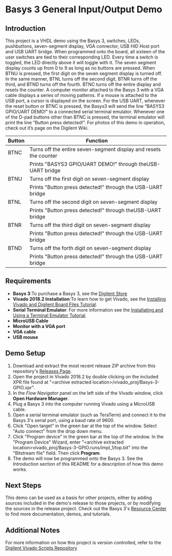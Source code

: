 Basys 3 General Input/Output Demo
==============

Introduction
--------------
This project is a VHDL demo using the Basys 3, switches, LEDs, pushbuttons, seven-segment display, VGA connector, USB HID Host port and USB UART bridge. When programmed onto the board, all sixteen of the user switches are tied to their corresponding LED. Every time a switch is toggled, the LED directly above it will toggle with it. The seven segment display counts up from 0 to 9 as long as no buttons are pressed. When BTNU is pressed, the first digit on the seven segment display is turned off. In the same manner, BTNL turns off the second digit, BTNR turns off the third, and BTND turns off the fourth. BTNC turns off the entire display and resets the counter. A computer monitor attached to the Basys 3 with a VGA cable displays a series of moving patterns. If a mouse is attached to the USB port, a cursor is displayed on the screen. For the USB UART, whenever the reset button or BTNC is pressed, the Basys3 will send the line “BASYS3 GPIO/UART DEMO!” to a connected serial terminal emulator. Whenever one of the D-pad buttons other than BTNC is pressed, the terminal emulator will print the line “Button press detected!”. For photos of this demo in operation, check out it’s page on the Digilent Wiki.
 
| Button | Function                                                          |
| ------ | ------------------------------------------------------------------|
| BTNC   | Turns off the entire seven-segment display and resets the counter |
|        | Prints "BASYS3 GPIO/UART DEMO!" through theUSB-UART bridge        |
| BTNU   | Turns off the first digit on seven-segment display                |                               
|        | Prints "Button press detected!" through the USB-UART bridge       |
| BTNL   |Turns off the second digit on seven-segment display                |
|        | Prints "Button press detected!" through theUSB-UART bridge        |
| BTNR   | Turns off the third digit on seven-segment display                |
|        | Prints "Button press detected!" through the USB-UART bridge       |
| BTND   | Turns off the forth digit on seven-segment display                |
|        | Prints "Button press detected!" through the USB-UART bridge       |
 
Requirements
--------------
* **Basys 3**:To purchase a Basys 3, see the [Digilent Store](https://store.digilentinc.com/basys-3-artix-7-fpga-trainer-board-recommended-for-introductory-users/)
* **Vivado 2018.2 Installation**:To learn how to get Vivado, see the [Installing Vivado and Digilent Board Files Tutorial](https://reference.digilentinc.com/vivado/installing-vivado/start).
* **Serial Terminal Emulator**: For more information see the [Installating and Using a Terminal Emulator Tutorial](https://reference.digilentinc.com/learn/programmable-logic/tutorials/tera-term).
* **MicroUSB Cable**
* **Monitor with a VGA port**
* **VGA cable**
* **USB mouse**
 
Demo Setup
--------------
1. Download and extract the most recent release ZIP archive from this repository's [Releases Page](https://github.com/Digilent/Basys-3-GPIO/releases).
2. Open the project in Vivado 2018.2 by double clicking on the included XPR file found at "\<archive extracted location\>/vivado_proj/Basys-3-GPIO.xpr".
3. In the *Flow Navigator* panel on the left side of the Vivado window, click **Open Hardware Manager**.
4. Plug a Basys 3 into the computer running Vivado using a MicroUSB cable.
5. Open a serial terminal emulator (such as TeraTerm) and connect it to the Basys 3's serial port, using a baud rate of 9600.
6. Click "Open target" in the green bar at the top of the window. Select "Auto connect" from the drop down menu.
7. Click "Program device" in the green bar at the top of the window. In the "Program Device" Wizard, enter "\<archive extracted location\>vivado_proj/Basys-3-GPIO.runs/impl_1/top.bit" into the "Bitstream file" field. Then click **Program**.
8. The demo will now be programmed onto the Basys 3. See the *Introduction* section of this README for a description of how this demo works.

Next Steps
--------------
This demo can be used as a basis for other projects, either by adding sources included in the demo's release to those projects, or by modifying the sources in the release project. Check out the Basys 3's [Resource Center](https://reference.digilentinc.com/reference/programmable-logic/basys-3/start?redirect=1) to find more documentation, demos, and tutorials.

Additional Notes
--------------
For more information on how this project is version controlled, refer to the [Digilent Vivado Scripts Repository](https://github.com/digilent/digilent-vivado-scripts)
